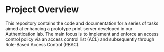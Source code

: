 # Project Overview

This repository contains the code and documentation for a series of tasks aimed at enhancing a prototype print server developed in our Authentication lab. The main focus is to implement and enforce an access control policy via an access control list (ACL) and subsequently through Role-Based Access Control (RBAC).
